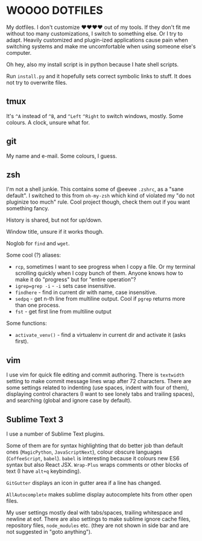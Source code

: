 WOOOO DOTFILES
==============

My dotfiles. I don't customize ❤❤❤❤ out of my tools. If they don't fit me without too many customizations, I switch to something else. Or I try to adapt. Heavily customized and plugin-ized applications cause pain when switching systems and make me uncomfortable when using someone else's computer.

Oh hey, also my install script is in python because I hate shell scripts.

Run `install.py` and it hopefully sets correct symbolic links to stuff. It does not try to overwrite files.

tmux
----
It's `^A` instead of `^B`, and `^Left` `^Right` to switch windows, mostly. Some colours. A clock, unsure what for.

git
---
My name and e-mail. Some colours, I guess.

zsh
---
I'm not a shell junkie. This contains some of @eevee `.zshrc`, as a "sane default". I switched to this from `oh-my-zsh` which kind of violated my "do not pluginize too much" rule. Cool project though, check them out if you want something fancy.

History is shared, but not for up/down. 

Window title, unsure if it works though.

Noglob for `find` and `wget`.

Some cool (?) aliases:
* `rcp`, sometimes I want to see progress when I copy a file. Or my terminal scrolling quickly when I copy bunch of them. Anyone knows how to make it do "progress" but for "entire operation"?
* `igrep=grep -i` - `-i` sets case insensitive.
* `findhere` - find in current dir with name, case insensitive.
* `sedpq` - get n-th line from multiline output. Cool if `pgrep` returns more than one process.
* `fst` - get first line from multiline output

Some functions:
* `activate_venv()` - find a virtualenv in current dir and activate it (asks first).

vim
---
I use vim for quick file editing and commit authoring. There is `textwidth` setting to make commit message lines wrap after 72 characters. There are some settings related to indenting (use spaces, indent with four of them), displaying control characters (I want to see lonely tabs and trailing spaces), and searching (global and ignore case by default).

Sublime Text 3
--------------
I use a number of Sublime Text plugins. 

Some of them are for syntax highlighting that do better job than default ones (`MagicPython`, `JavaScriptNext`), colour obscure languages (`CoffeeScript`, `babel`). `babel` is interesting because it colours new ES6 syntax but also React JSX. `Wrap-Plus` wraps comments or other blocks of text (I have `alt+q` keybinding). 

`GitGutter` displays an icon in gutter area if a line has changed.

`AllAutocomplete` makes sublime display autocomplete hits from other open files.

My user settings mostly deal with tabs/spaces, trailing whitespace and newline at eof. There are also settings to make sublime ignore cache files, repository files, `node_modules` etc. (they are not shown in side bar and are not suggested in "goto anything").
